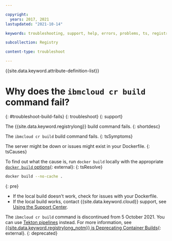 ```yaml
---

copyright:
  years: 2017, 2021
lastupdated: "2021-10-14"

keywords: troubleshooting, support, help, errors, problems, ts, registry, build, build fails

subcollection: Registry

content-type: troubleshoot

---
```


{{site.data.keyword.attribute-definition-list}}

# Why does the `ibmcloud cr build` command fail?
{: #troubleshoot-build-fails}
{: troubleshoot}
{: support}

The {{site.data.keyword.registrylong}} build command fails.
{: shortdesc}

The `ibmcloud cr build` build command fails.
{: tsSymptoms}

The server might be down or issues might exist in your Dockerfile.
{: tsCauses}

To find out what the cause is, run `docker build` locally with the appropriate [`docker build` options](https://docs.docker.com/engine/reference/commandline/build/){: external}:
{: tsResolve}

```sh
docker build --no-cache .
```
{:  pre}

- If the local build doesn't work, check for issues with your Dockerfile.
- If the local build works, contact {{site.data.keyword.cloud}} support, see [Using the Support Center](/docs/get-support?topic=get-support-using-avatar).

The `ibmcloud cr build` command is discontinued from 5 October 2021. You can use [Tekton pipelines](/docs/ContinuousDelivery?topic=ContinuousDelivery-pipeline_container_images#pipeline_tekton_images) instead. For more information, see [{{site.data.keyword.registrylong_notm}} is Deprecating Container Builds](https://www.ibm.com/cloud/blog/announcements/ibm-cloud-container-registry-deprecating-container-builds){: external}.
{: deprecated}


